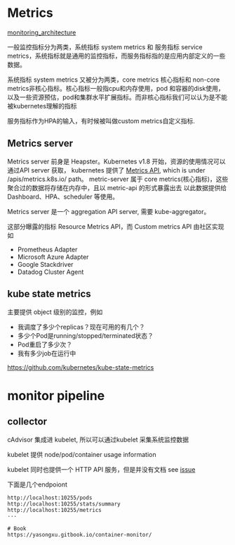 # Metrics

[monitoring_architecture](https://github.com/kubernetes/community/blob/master/contributors/design-proposals/instrumentation/monitoring_architecture.md)

一般监控指标分为两类，系统指标 system metrics 和 服务指标 service metrics，系统指标就是通用的监控指标，而服务指标指的是应用内部定义的一些数据。

系统指标 system metrics 又被分为两类，core metrics 核心指标和 non-core metrics非核心指标。核心指标一般指cpu和内存使用，pod 和容器的disk使用，以及一些资源预估，pod和集群水平扩展指标。而非核心指标我们可以认为是不能被kubernetes理解的指标

服务指标作为HPA的输入，有时候被叫做custom metrics自定义指标. 

## Metrics server
Metrics server 前身是 Heapster。Kubernetes v1.8 开始，资源的使用情况可以通过API server 获取，
kubernetes 提供了 [Metrics API](https://kubernetes.io/docs/tasks/debug-application-cluster/resource-metrics-pipeline/#the-metrics-api), which is under /apis/metrics.k8s.io/ path。 metric-server 属于 core metrics(核心指标)，这些聚合过的数据将存储在内存中，且以 metric-api 的形式暴露出去 以此数据提供给 Dashboard、HPA、scheduler 等使用。

Metrics server 是一个 aggregation API server, 需要 kube-aggregator。

这部分曝露的指标 Resource Metrics API，而 Custom metrics API 由社区实现如
- Prometheus Adapter
- Microsoft Azure Adapter
- Google Stackdriver
- Datadog Cluster Agent


## kube state metrics
主要提供 object 级别的监控，例如

- 我调度了多少个replicas？现在可用的有几个？
- 多少个Pod是running/stopped/terminated状态？
- Pod重启了多少次？
- 我有多少job在运行中

https://github.com/kubernetes/kube-state-metrics

# monitor pipeline

## collector
cAdvisor 集成进 kubelet, 所以可以通过kubelet 采集系统监控数据

kubelet 提供 node/pod/container usage information

kubelet 同时也提供一个 HTTP API 服务，但是并没有文档 see [issue](https://github.com/kubernetes/kubernetes/issues/13470)

下面是几个endpoiont
```
http://localhost:10255/pods
http://localhost:10255/stats/summary
http://localhost:10255/metrics
···

# Book
https://yasongxu.gitbook.io/container-monitor/
